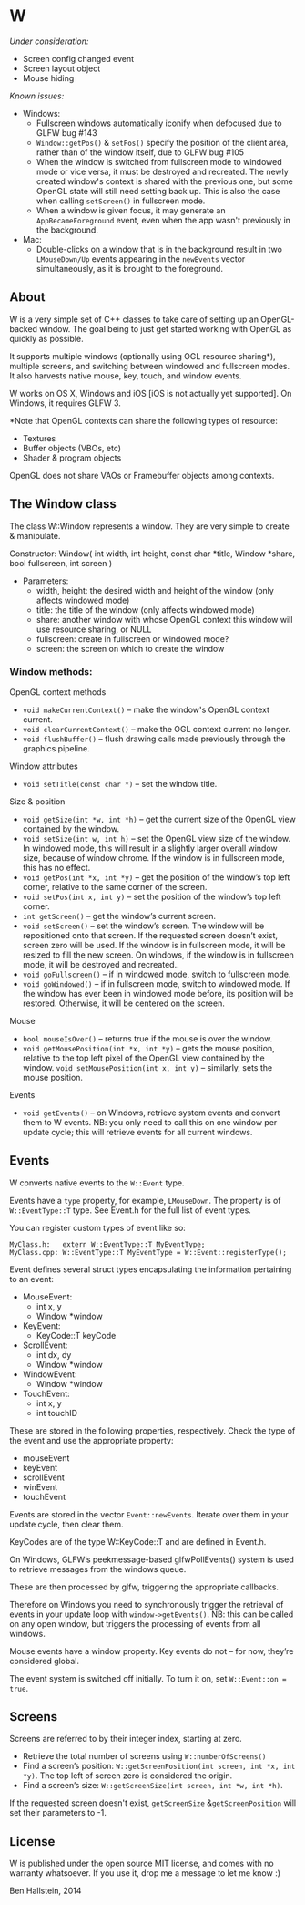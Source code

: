 # W


*Under consideration:*

- Screen config changed event
- Screen layout object
- Mouse hiding


*Known issues:*

- Windows:
	- Fullscreen windows automatically iconify when defocused due to GLFW bug #143
	- `Window::getPos()` & `setPos()` specify the position of the client area, rather than of the window itself, due to GLFW bug #105
	- When the window is switched from fullscreen mode to windowed mode or vice versa, it must be destroyed and recreated. The newly created window's context is shared with the previous one, but some OpenGL state will still need setting back up. This is also the case when calling `setScreen()` in fullscreen mode.
	- When a window is given focus, it may generate an `AppBecameForeground` event, even when the app wasn't previously in the background.
- Mac:
	- Double-clicks on a window that is in the background result in two `LMouseDown/Up` events appearing in the `newEvents` vector simultaneously, as it is brought to the foreground.


## About

W is a very simple set of C++ classes to take care of setting up an OpenGL-backed window. The goal being to just get started working with OpenGL as quickly as possible.

It supports multiple windows (optionally using OGL resource sharing*), multiple screens, and switching between windowed and fullscreen modes. It also harvests native mouse, key, touch, and window events.

W works on OS X, Windows and iOS [iOS is not actually yet supported]. On Windows, it requires GLFW 3.

*Note that OpenGL contexts can share the following types of resource:

- Textures
- Buffer objects (VBOs, etc)
- Shader & program objects

OpenGL does not share VAOs or Framebuffer objects among contexts.


## The Window class

The class W::Window represents a window. They are very simple to create & manipulate.

Constructor:
    Window(
        int width, int height,
        const char *title,
        Window *share,
        bool fullscreen,
        int screen
    )
        
- Parameters:
	- width, height: the desired width and height of the window (only affects windowed mode)
	- title: the title of the window (only affects windowed mode)
	- share: another window with whose OpenGL context this window will use resource sharing, or NULL
	- fullscreen: create in fullscreen or windowed mode?
	- screen: the screen on which to create the window


### Window methods:

OpenGL context methods

- `void makeCurrentContext()` – make the window's OpenGL context current.
- `void clearCurrentContext()` – make the OGL context current no longer.
- `void flushBuffer()` – flush drawing calls made previously through the graphics pipeline.

Window attributes

- `void setTitle(const char *)` – set the window title.

Size & position

- `void getSize(int *w, int *h)` – get the current size of the OpenGL view contained by the window.
- `void setSize(int w, int h)` – set the OpenGL view size of the window. In windowed mode, this will result in a slightly larger overall window size, because of window chrome. If the window is in fullscreen mode, this has no effect.
- `void getPos(int *x, int *y)` – get the position of the window’s top left corner, relative to the same corner of the screen.
- `void setPos(int x, int y)` – set the position of the window’s top left corner.
- `int getScreen()` – get the window’s current screen.
- `void setScreen()` – set the window’s screen. The window will be repositioned onto that screen. If the requested screen doesn’t exist, screen zero will be used. If the window is in fullscreen mode, it will be resized to fill the new screen. On windows, if the window is in fullscreen mode, it will be destroyed and recreated..
- `void goFullscreen()` – if in windowed mode, switch to fullscreen mode.
- `void goWindowed()` – if in fullscreen mode, switch to windowed mode. If the window has ever been in windowed mode before, its position will be restored. Otherwise, it will be centered on the screen.


Mouse

- `bool mouseIsOver()` – returns true if the mouse is over the window.
- `void getMousePosition(int *x, int *y)` – gets the mouse position, relative to the top left pixel of the OpenGL view contained by the window.
`void setMousePosition(int x, int y)` – similarly, sets the mouse position.

Events

- `void getEvents()` – on Windows, retrieve system events and convert them to W events. NB: you only need to call this on one window per update cycle; this will retrieve events for all current windows.


## Events

W converts native events to the `W::Event` type.

Events have a `type` property, for example, `LMouseDown`. The property is of `W::EventType::T` type. See Event.h for the full list of event types.

You can register custom types of event like so:

    MyClass.h:   extern W::EventType::T MyEventType;
    MyClass.cpp: W::EventType::T MyEventType = W::Event::registerType();

Event defines several struct types encapsulating the information pertaining to an event:

- MouseEvent:
	- int x, y
	- Window *window
- KeyEvent:
	- KeyCode::T keyCode
- ScrollEvent:
	- int dx, dy
	- Window *window
- WindowEvent:
	- Window *window
- TouchEvent:
	- int x, y
	- int touchID

These are stored in the following properties, respectively. Check the type of the event and use the appropriate property:

- mouseEvent
- keyEvent
- scrollEvent
- winEvent
- touchEvent

Events are stored in the vector `Event::newEvents`. Iterate over them in your update cycle, then clear them.

KeyCodes are of the type W::KeyCode::T and are defined in Event.h.

On Windows, GLFW’s peekmessage-based glfwPollEvents() system is used to retrieve messages from the windows queue.

These are then processed by glfw, triggering the appropriate callbacks.

Therefore on Windows you need to synchronously trigger the retrieval of events in your update loop with `window->getEvents()`. NB: this can be called on any open window, but triggers the processing of events from all windows.

Mouse events have a window property. Key events do not – for now, they’re considered global.

The event system is switched off initially. To turn it on, set `W::Event::on = true`.


## Screens

Screens are referred to by their integer index, starting at zero.

- Retrieve the total number of screens using `W::numberOfScreens()`
- Find a screen’s position: `W::getScreenPosition(int screen, int *x, int *y)`. The top left of screen zero is considered the origin.
- Find a screen’s size: `W::getScreenSize(int screen, int *w, int *h)`.

If the requested screen doesn't exist, `getScreenSize` &`getScreenPosition` will set their parameters to -1.


## License

W is published under the open source MIT license, and comes with no warranty whatsoever. If you use it, drop me a message to let me know :)

Ben Hallstein, 2014
